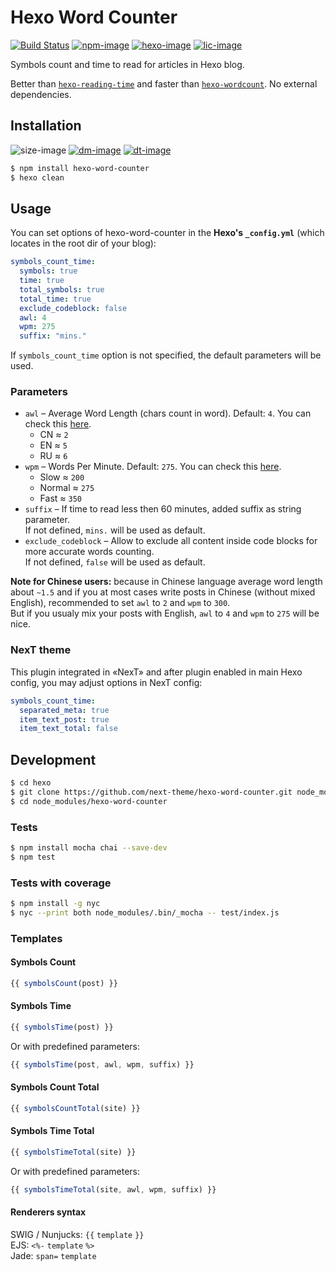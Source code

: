 # Hexo Word Counter

[![Build Status][github-image]][github-url]
[![npm-image]][npm-url]
[![hexo-image]][hexo-url]
[![lic-image]](LICENSE)

Symbols count and time to read for articles in Hexo blog.

Better than [`hexo-reading-time`](https://github.com/ierhyna/hexo-reading-time) and faster than [`hexo-wordcount`](https://github.com/willin/hexo-wordcount). No external dependencies.

## Installation

![size-image]
[![dm-image]][npm-url]
[![dt-image]][npm-url]

```bash
$ npm install hexo-word-counter
$ hexo clean
```

## Usage

You can set options of hexo-word-counter in the **Hexo's `_config.yml`** (which locates in the root dir of your blog):

```yml
symbols_count_time:
  symbols: true
  time: true
  total_symbols: true
  total_time: true
  exclude_codeblock: false
  awl: 4
  wpm: 275
  suffix: "mins."
```

If `symbols_count_time` option is not specified, the default parameters will be used.

### Parameters

* `awl` – Average Word Length (chars count in word). Default: `4`. You can check this [here](https://charactercounttool.com).
  * CN &asymp; `2`
  * EN &asymp; `5`
  * RU &asymp; `6`
* `wpm` – Words Per Minute. Default: `275`. You can check this [here](https://wordcounter.net).
  * Slow &asymp; `200`
  * Normal &asymp; `275`
  * Fast &asymp; `350`
* `suffix` – If time to read less then 60 minutes, added suffix as string parameter.\
  If not defined, `mins.` will be used as default.
* `exclude_codeblock` – Allow to exclude all content inside code blocks for more accurate words counting.\
  If not defined, `false` will be used as default.

**Note for Chinese users:** because in Chinese language average word length about `~1.5` and if you at most cases write posts in Chinese (without mixed English), recommended to set `awl` to `2` and `wpm` to `300`.\
But if you usualy mix your posts with English, `awl` to `4` and `wpm` to `275` will be nice.

### NexT theme

This plugin integrated in «NexT» and after plugin enabled in main Hexo config, you may adjust options in NexT config:

```yml
symbols_count_time:
  separated_meta: true
  item_text_post: true
  item_text_total: false
```

## Development

```bash
$ cd hexo
$ git clone https://github.com/next-theme/hexo-word-counter.git node_modules/hexo-word-counter
$ cd node_modules/hexo-word-counter
```

### Tests

```bash
$ npm install mocha chai --save-dev
$ npm test
```

### Tests with coverage

```bash
$ npm install -g nyc
$ nyc --print both node_modules/.bin/_mocha -- test/index.js
```

### Templates

#### Symbols Count

```js
{{ symbolsCount(post) }}
```

#### Symbols Time

```js
{{ symbolsTime(post) }}
```

Or with predefined parameters:

```js
{{ symbolsTime(post, awl, wpm, suffix) }}
```

#### Symbols Count Total

```js
{{ symbolsCountTotal(site) }}
```

#### Symbols Time Total

```js
{{ symbolsTimeTotal(site) }}
```

Or with predefined parameters:

```js
{{ symbolsTimeTotal(site, awl, wpm, suffix) }}
```

#### Renderers syntax

SWIG / Nunjucks: `{{` `template` `}}`\
EJS: `<%-` `template` `%>`\
Jade: `span=` `template`

[github-image]: https://img.shields.io/github/workflow/status/next-theme/hexo-word-counter/Linter?style=flat-square
[npm-image]: https://img.shields.io/npm/v/hexo-word-counter?style=flat-square
[hexo-image]: https://img.shields.io/badge/hexo-%3E%3D%203.0-blue?style=flat-square
[cover-image]: https://img.shields.io/coveralls/next-theme/hexo-word-counter/master?style=flat-square
[lic-image]: https://img.shields.io/npm/l/hexo-word-counter?style=flat-square

[size-image]: https://img.shields.io/github/languages/code-size/next-theme/hexo-word-counter?style=flat-square
[dm-image]: https://img.shields.io/npm/dm/hexo-word-counter?style=flat-square
[dt-image]: https://img.shields.io/npm/dt/hexo-word-counter?style=flat-square

[github-url]: https://github.com/next-theme/hexo-word-counter/actions?query=workflow%3ALinter
[npm-url]: https://www.npmjs.com/package/hexo-word-counter
[hexo-url]: https://hexo.io
[cover-url]: https://coveralls.io/github/next-theme/hexo-word-counter?branch=master "Coverage of Tests"
